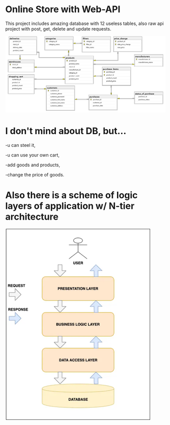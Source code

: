 # Online Store with Web-API
This project includes amazing database with 12 useless tables,
also raw api project with post, get, delete and update requests.

![Diagram](https://github.com/ckd4/Web-API-ASP.NET/blob/main/misc/Online%20Store%20DB%20Diagram.png?raw=true)


# I don't mind about DB, but...
-u can steel it,

-u can use your own cart,

-add goods and products,

-change the price of goods.

# Also there is a scheme of logic layers of application w/ N-tier architecture

![Diagram](https://github.com/ckd4/Web-API-ASP.NET/blob/main/misc/diagram.png?raw=true)

